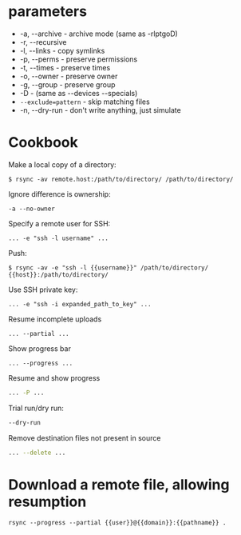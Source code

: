 # parameters

* -a, --archive - archive mode (same as -rlptgoD)
* -r, --recursive
* -l, --links - copy symlinks
* -p, --perms - preserve permissions
* -t, --times - preserve times
* -o, --owner - preserve owner
* -g, --group - preserve group
* -D - (same as --devices --specials)
* `--exclude=pattern` - skip matching files
* -n, --dry-run - don't write anything, just simulate

# Cookbook

Make a local copy of a directory:

```
$ rsync -av remote.host:/path/to/directory/ /path/to/directory/
```

Ignore difference is ownership:

```
-a --no-owner
```

Specify a remote user for SSH:

```
... -e "ssh -l username" ...
```

Push:

```
$ rsync -av -e "ssh -l {{username}}" /path/to/directory/ {{host}}:/path/to/directory/
```

Use SSH private key:

```
... -e "ssh -i expanded_path_to_key" ...
```

Resume incomplete uploads

```
... --partial ...
```

Show progress bar

```
... --progress ...
```

Resume and show progress

```sh
... -P ...
```

Trial run/dry run:

```sh
--dry-run
```

Remove destination files not present in source

```sh
... --delete ...
```

# Download a remote file, allowing resumption

```console
rsync --progress --partial {{user}}@{{domain}}:{{pathname}} .
```
